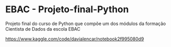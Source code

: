 # EBAC - Projeto-final-Python
Projeto final do curso de Python que compõe um dos módulos da formação Cientista de Dados da escola EBAC


https://www.kaggle.com/code/davialencar/notebook2f995080d9
